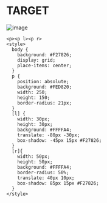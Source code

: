 # TARGET

![image](https://github.com/gaschneider/cssbattle/assets/16023844/c0170c03-98a8-4817-bcb5-c31d0b47fddf)

```
<p><p l><p r>
<style>
  body {
    background: #F27826;
    display: grid;
    place-items: center;    
  }
  p {
    position: absolute;
    background: #FED820;
    width: 250;
    height: 150;
    border-radius: 21px;
  }
  [l] {
    width: 30px;
    height: 30px;
    background: #FFFFA4;
    translate: -80px -30px;
    box-shadow: -45px 15px #F27826;
  }
  [r]{
    width: 50px;
    height: 50px;
    background: #FFFFA4;
    border-radius: 50%;
    translate: 40px 10px;
    box-shadow: 85px 15px #F27826;
  }
</style>
```
